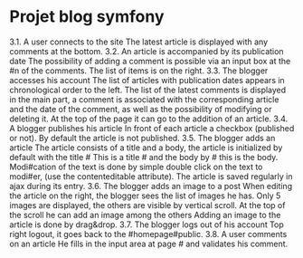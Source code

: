 <h1>Projet blog symfony</h1>
3.1. A user connects to the site
The latest article is displayed with any comments at the bottom.
3.2. An article is accompanied by its publication date
The possibility of adding a comment is possible via an input box at the #n of the comments. The list of items is on the right.
3.3. The blogger accesses his account
The list of articles with publication dates appears in chronological order
to the left. The list of the latest comments is displayed in the main part, a comment is associated with the corresponding article and the date of the comment, as well as the possibility of modifying or deleting it. At the top of the page it can go to the addition of an article.
3.4. A blogger publishes his article
In front of each article a checkbox (published or not). By default the article is not published.
3.5. The blogger adds an article
The article consists of a title and a body, the article is initialized by default with the title # This is a title # and the body by # this is the body. Modi#cation of the text is done by simple double click on the text to modi#er, (use the contenteditable attribute). The article is saved regularly in ajax during its entry.
3.6. The blogger adds an image to a post
When editing the article on the right, the blogger sees the list of images he has. Only 5 images are displayed, the others are visible by vertical scroll. At the top of the scroll he can add an image among the others Adding an image to the article is done by drag&drop.
3.7. The blogger logs out of his account
Top right logout, it goes back to the #homepage#public.
3.8. A user comments on an article
He fills in the input area at page # and validates his comment.